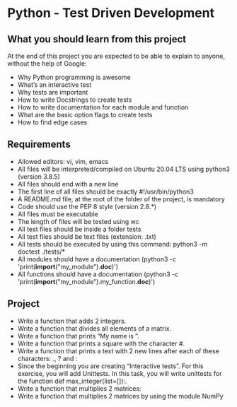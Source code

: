 # Python - Test Driven Development

## What you should learn from this project

At the end of this project you are expected to be able to explain to anyone, without the help of Google:
- Why Python programming is awesome
- What’s an interactive test
- Why tests are important
- How to write Docstrings to create tests
- How to write documentation for each module and function
- What are the basic option flags to create tests
- How to find edge cases

## Requirements

- Allowed editors: vi, vim, emacs
- All files will be interpreted/compiled on Ubuntu 20.04 LTS using python3 (version 3.8.5)
- All files should end with a new line
- The first line of all files should be exactly #!/usr/bin/python3
- A README.md file, at the root of the folder of the project, is mandatory
- Code should use the PEP 8 style (version 2.8.*)
- All files must be executable
- The length of files will be tested using wc
- All test files should be inside a folder tests
- All test files should be text files (extension: .txt)
- All tests should be executed by using this command: python3 -m doctest ./tests/*
- All modules should have a documentation (python3 -c 'print(__import__("my_module").__doc__)')
- All functions should have a documentation (python3 -c 'print(__import__("my_module").my_function.__doc__)')

## Project
- Write a function that adds 2 integers.
- Write a function that divides all elements of a matrix.
- Write a function that prints “My name is ”.
- Write a function that prints a square with the character #.
- Write a function that prints a text with 2 new lines after each of these characters: ., ? and :
- Since the beginning you are creating “Interactive tests”. For this exercise, you will add Unittests. In this task, you will write unittests for the function def max_integer(list=[]):.
- Write a function that multiplies 2 matrices:
- Write a function that multiplies 2 matrices by using the module NumPy